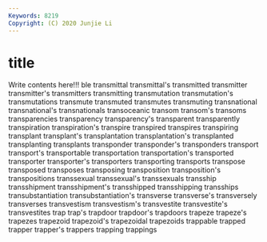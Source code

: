 ```yaml
---
Keywords: 8219
Copyright: (C) 2020 Junjie Li
---
```


# title

Write contents here!!!
ble 
transmittal
transmittal's 
transmitted 
transmitter 
transmitter's 
transmitters 
transmitting 
transmutation 
transmutation's 
transmutations 
transmute
transmuted 
transmutes 
transmuting 
transnational 
transnational's 
transnationals 
transoceanic 
transom 
transom's 
transoms
transparencies 
transparency 
transparency's 
transparent 
transparently 
transpiration 
transpiration's 
transpire 
transpired 
transpires
transpiring 
transplant 
transplant's 
transplantation 
transplantation's 
transplanted 
transplanting 
transplants 
transponder 
transponder's
transponders 
transport 
transport's 
transportable 
transportation 
transportation's 
transported 
transporter 
transporter's 
transporters
transporting 
transports 
transpose 
transposed 
transposes 
transposing 
transposition 
transposition's 
transpositions 
transsexual
transsexual's 
transsexuals 
transship 
transshipment 
transshipment's 
transshipped 
transshipping 
transships 
transubstantiation 
transubstantiation's
transverse 
transverse's 
transversely 
transverses 
transvestism 
transvestism's 
transvestite 
transvestite's 
transvestites 
trap
trap's 
trapdoor 
trapdoor's 
trapdoors 
trapeze 
trapeze's 
trapezes 
trapezoid 
trapezoid's 
trapezoidal
trapezoids 
trappable 
trapped 
trapper 
trapper's 
trappers 
trapping 
trappings 
